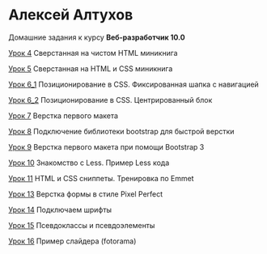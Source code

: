 # Алексей Алтухов
Домашние задания к курсу **Веб-разработчик 10.0**

[Урок 4](https://alexeyaltukhov.github.io/Lesson_4/ "MiniCoffeeBookHTML")  Сверстанная на чистом HTML миникнига


[Урок 5](https://alexeyaltukhov.github.io/Lesson_5/ "MiniCoffeeBook")  Сверстанная на HTML и CSS миникнига


[Урок 6_1](https://alexeyaltukhov.github.io/Lesson_6_1/ "FixedNavi")  Позиционирование в CSS. Фиксированная шапка с навигацией


[Урок 6_2](https://alexeyaltukhov.github.io/Lesson_6_2/ "CenterBox")  Позиционирование в CSS. Центрированный блок


[Урок 7](https://alexeyaltukhov.github.io/Lesson_7/ "FirstMaket")  Верстка первого макета


[Урок 8](https://alexeyaltukhov.github.io/Lesson_8/ "FirstBootstrap")  Подключение библиотеки bootstrap для быстрой верстки


[Урок 9](https://alexeyaltukhov.github.io/Lesson_9/ "FirstMaketBootstrap")  Верстка первого макета при помощи Bootstrap 3


[Урок 10](https://github.com/AlexeyAltukhov/AlexeyAltukhov.github.io/tree/master/Lesson_10/ "TestLess")  Знакомство с Less. Пример Less кода


[Урок 11](https://github.com/AlexeyAltukhov/AlexeyAltukhov.github.io/tree/master/Lesson_11/ "HelloSnippet")  HTML и CSS сниппеты. Тренировка по Emmet


[Урок 13](https://alexeyaltukhov.github.io/Lesson_13/ "PixelForm")  Верстка формы в стиле Pixel Perfect


[Урок 14](https://alexeyaltukhov.github.io/Lesson_14/ "AddFonts")  Подключаем шрифты


[Урок 15](https://alexeyaltukhov.github.io/Lesson_15/ "PseudoCLassElem")  Псевдоклассы и псевдоэлементы


[Урок 16](https://alexeyaltukhov.github.io/Lesson_16/ "SliderFotorama")  Пример слайдера (fotorama)
